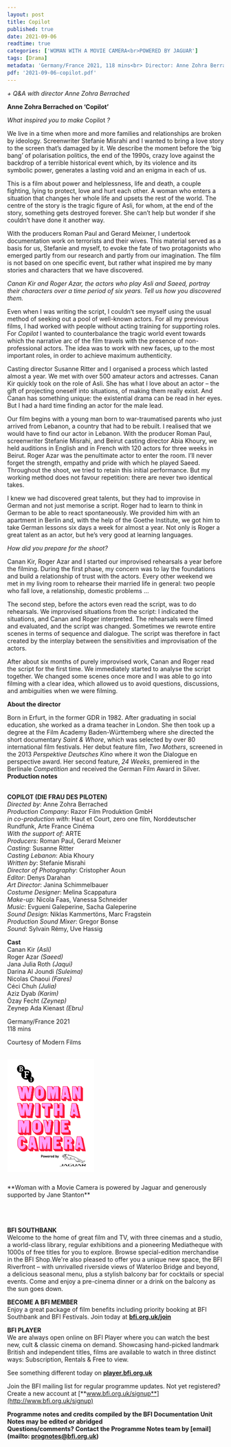```yaml
---
layout: post
title: Copilot
published: true
date: 2021-09-06
readtime: true
categories: ['WOMAN WITH A MOVIE CAMERA<br>POWERED BY JAGUAR']
tags: [Drama]
metadata: 'Germany/France 2021, 118 mins<br> Director: Anne Zohra Berrached'
pdf: '2021-09-06-copilot.pdf'
---
```


_+ Q&A with director Anne Zohra Berrached_

**Anne Zohra Berrached on ‘Copilot’**

_What inspired you to make_ Copilot _?_

We live in a time when more and more families and relationships are broken by ideology. Screenwriter Stefanie Misrahi and I wanted to bring a love story to the screen that’s damaged by it. We describe the moment before the ‘big bang’ of polarisation politics, the end of the 1990s, crazy love against the backdrop of a terrible historical event which, by its violence and its symbolic power, generates a lasting void and an enigma in each of us.

This is a film about power and helplessness, life and death, a couple fighting, lying to protect, love and hurt each other. A woman who enters a situation that changes her whole life and upsets the rest of the world. The centre of the story is the tragic figure of Asli, for whom, at the end of the story, something gets destroyed forever. She can’t help but wonder if she couldn’t have done it another way.

With the producers Roman Paul and Gerard Meixner, I undertook documentation work on terrorists and their wives. This material served as a basis for us, Stefanie and myself, to evoke the fate of two protagonists who emerged partly from our research and partly from our imagination. The film is not based on one specific event, but rather what inspired me by many stories and characters that we have discovered.

_Canan Kir and Roger Azar, the actors who play Asli and Saeed, portray their characters over a time period of six years. Tell us how you discovered them._

Even when I was writing the script, I couldn’t see myself using the usual method of seeking out a pool of well-known actors. For all my previous films, I had worked with people without acting training for supporting roles. For _Copilot_ I wanted to counterbalance the tragic world event towards which the narrative arc of the film travels with the presence of non-professional actors. The idea was to work with new faces, up to the most important roles, in order to achieve maximum authenticity.

Casting director Susanne Ritter and I organised a process which lasted almost a year. We met with over 500 amateur actors and actresses. Canan Kir quickly took on the role of Asli. She has what I love about an actor – the gift of projecting oneself into situations, of making them really exist. And Canan has something unique: the existential drama can be read in her eyes.  But I had a hard time finding an actor for the male lead.

Our film begins with  a young man born to war-traumatised parents who just arrived from Lebanon, a  country that had to be rebuilt. I realised that we would have to find our actor in Lebanon. With the producer Roman Paul, screenwriter Stefanie Misrahi, and Beirut casting director Abia Khoury, we held auditions in English and in French with 120 actors for three weeks in Beirut. Roger Azar was the penultimate actor to enter the room. I’ll never forget the strength, empathy and pride with which he played Saeed. Throughout the shoot, we tried to retain this initial performance. But my working method does not favour repetition: there are never two identical takes.

I knew we had discovered great talents, but they had to improvise in German and not just memorise a script. Roger had to learn to think in German to be able to react spontaneously. We provided him with an apartment in Berlin and, with the help of the Goethe Institute, we got him to take German lessons six days a week for almost a year. Not only is Roger a great talent as an actor, but he’s very good at learning languages.

_How did you prepare for the shoot?_

Canan Kir, Roger Azar and I started our improvised rehearsals a year before the filming. During the first phase, my concern was to lay the foundations and build a relationship of trust with the actors. Every other weekend we met in my living room to rehearse their married life in general: two people who fall love, a relationship, domestic problems ...

The second step, before the actors even read the script, was to do rehearsals. We improvised situations from the script: I indicated the situations, and Canan and Roger interpreted. The rehearsals were filmed and evaluated, and the script was changed. Sometimes we rewrote entire scenes in terms of sequence and dialogue. The script was therefore in fact created by the interplay between the sensitivities and improvisation of the actors.

After about six months of purely improvised work, Canan and Roger read the script for the first time. We immediately started to analyse the script together. We changed some scenes once more and I was able to go into filming with a clear idea, which allowed us to avoid questions, discussions, and ambiguities when we were filming.

**About the director**

Born in Erfurt, in the former GDR in 1982. After graduating in social education, she worked as a drama teacher in London. She then took up a degree at the Film Academy Baden-Württemberg where she directed the short documentary _Saint & Whore_, which was selected by over 80 international film festivals. Her debut feature film, _Two Mothers_, screened in the 2013 _Perspektive Deutsches Kino_ where it won the Dialogue en perspective award. Her second feature, _24 Weeks_, premiered in the Berlinale _Competition_ and received the German Film Award in Silver.  
**Production notes**
<br><br>


**COPILOT (DIE FRAU DES PILOTEN)**  
_Directed by_: Anne Zohra Berrached  
_Production Company_: Razor Film Produktion GmbH  
_in co-production with_: Haut et Court, zero one film, Norddeutscher Rundfunk, Arte France Cinéma  
_With the support of_: ARTE  
_Producers:_ Roman Paul, Gerard Meixner  
_Casting_: Susanne Ritter  
_Casting Lebanon_: Abia Khoury  
_Written by_: Stefanie Misrahi  
_Director of Photography_: Cristopher Aoun  
_Editor_: Denys Darahan  
_Art Director_: Janina Schimmelbauer  
_Costume Designer_: Melina Scappatura  
_Make-up_: Nicola Faas, Vanessa Schneider  
_Music_: Evgueni Galeperine, Sacha Galeperine  
_Sound Design_: Niklas Kammertöns, Marc Fragstein  
_Production Sound Mixer_: Gregor Bonse  
_Sound_: Sylvain Rémy, Uve Hassig

**Cast**  
Canan Kir _(Asli)_  
Roger Azar _(Saeed)_  
Jana Julia Roth _(Jaqui)_  
Darina Al Joundi _(Suleima)_  
Nicolas Chaoui _(Fares)_  
Céci Chuh _(Julia)_  
Aziz Dyab _(Karim)_  
Özay Fecht _(Zeynep)_  
Zeynep Ada Kienast _(Ebru)_

Germany/France 2021  
118 mins

Courtesy of Modern Films
<br><br>

<img style="float:left" src="/img/WWAMC.jpg" alt="WWAMC" title="WWAMC"  width="40%" height="40%">
<br><br><br><br><br><br><br><br><br><br><br><br><br><br><br><br><br>**Woman with a Movie Camera is powered by Jaguar and generously supported by Jane Stanton**<br><br><br><br>


**BFI SOUTHBANK**  
Welcome to the home of great film and TV, with three cinemas and a studio, a world-class library, regular exhibitions and a pioneering Mediatheque with 1000s of free titles for you to explore. Browse special-edition merchandise in the BFI Shop.We&#39;re also pleased to offer you a unique new space, the BFI Riverfront – with unrivalled riverside views of Waterloo Bridge and beyond, a delicious seasonal menu, plus a stylish balcony bar for cocktails or special events. Come and enjoy a pre-cinema dinner or a drink on the balcony as the sun goes down.  

**BECOME A BFI MEMBER**  
Enjoy a great package of film benefits including priority booking at BFI Southbank and BFI Festivals. Join today at [**bfi.org.uk/join**](http://www.bfi.org.uk/join)  

**BFI PLAYER**  
 We are always open online on BFI Player where you can watch the best new, cult &amp; classic cinema on demand. Showcasing hand-picked landmark British and independent titles, films are available to watch in three distinct ways: Subscription, Rentals &amp; Free to view.  

See something different today on [**player.bfi.org.uk**](https://player.bfi.org.uk)  

Join the BFI mailing list for regular programme updates. Not yet registered? Create a new account at [**www.bfi.org.uk/signup**](http://www.bfi.org.uk/signup)

**Programme notes and credits compiled by the BFI Documentation Unit  
Notes may be edited or abridged  
Questions/comments? Contact the Programme Notes team by [email](mailto: prognotes@bfi.org.uk)**


